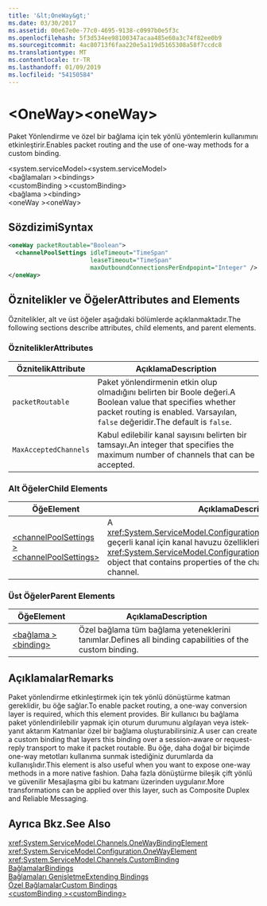 ```yaml
---
title: '&lt;OneWay&gt;'
ms.date: 03/30/2017
ms.assetid: 00e67e0e-77c0-4695-9138-c0997b0e5f3c
ms.openlocfilehash: 5f3d534ee98100347acaa485e60a3c74f82ee0b9
ms.sourcegitcommit: 4ac80713f6faa220e5a119d5165308a58f7ccdc8
ms.translationtype: MT
ms.contentlocale: tr-TR
ms.lasthandoff: 01/09/2019
ms.locfileid: "54150584"
---
```

# <a name="ltonewaygt"></a><span data-ttu-id="33ffe-102">&lt;OneWay&gt;</span><span class="sxs-lookup"><span data-stu-id="33ffe-102">&lt;oneWay&gt;</span></span>
<span data-ttu-id="33ffe-103">Paket Yönlendirme ve özel bir bağlama için tek yönlü yöntemlerin kullanımını etkinleştirir.</span><span class="sxs-lookup"><span data-stu-id="33ffe-103">Enables packet routing and the use of one-way methods for a custom binding.</span></span>  
  
 <span data-ttu-id="33ffe-104">\<system.serviceModel></span><span class="sxs-lookup"><span data-stu-id="33ffe-104">\<system.serviceModel></span></span>  
<span data-ttu-id="33ffe-105">\<bağlamaları ></span><span class="sxs-lookup"><span data-stu-id="33ffe-105">\<bindings></span></span>  
<span data-ttu-id="33ffe-106">\<customBinding ></span><span class="sxs-lookup"><span data-stu-id="33ffe-106">\<customBinding></span></span>  
<span data-ttu-id="33ffe-107">\<bağlama ></span><span class="sxs-lookup"><span data-stu-id="33ffe-107">\<binding></span></span>  
<span data-ttu-id="33ffe-108">\<oneWay ></span><span class="sxs-lookup"><span data-stu-id="33ffe-108">\<oneWay></span></span>  
  
## <a name="syntax"></a><span data-ttu-id="33ffe-109">Sözdizimi</span><span class="sxs-lookup"><span data-stu-id="33ffe-109">Syntax</span></span>  
  
```xml  
<oneWay packetRoutable="Boolean">
  <channelPoolSettings idleTimeout="TimeSpan"
                       leaseTimeout="TimeSpan"
                       maxOutboundConnectionsPerEndpopint="Integer" />
</oneWay>
```  
  
## <a name="attributes-and-elements"></a><span data-ttu-id="33ffe-110">Öznitelikler ve Öğeler</span><span class="sxs-lookup"><span data-stu-id="33ffe-110">Attributes and Elements</span></span>  
 <span data-ttu-id="33ffe-111">Öznitelikler, alt ve üst öğeler aşağıdaki bölümlerde açıklanmaktadır.</span><span class="sxs-lookup"><span data-stu-id="33ffe-111">The following sections describe attributes, child elements, and parent elements.</span></span>  
  
### <a name="attributes"></a><span data-ttu-id="33ffe-112">Öznitelikler</span><span class="sxs-lookup"><span data-stu-id="33ffe-112">Attributes</span></span>  
  
|<span data-ttu-id="33ffe-113">Öznitelik</span><span class="sxs-lookup"><span data-stu-id="33ffe-113">Attribute</span></span>|<span data-ttu-id="33ffe-114">Açıklama</span><span class="sxs-lookup"><span data-stu-id="33ffe-114">Description</span></span>|  
|---------------|-----------------|  
|`packetRoutable`|<span data-ttu-id="33ffe-115">Paket yönlendirmenin etkin olup olmadığını belirten bir Boole değeri.</span><span class="sxs-lookup"><span data-stu-id="33ffe-115">A Boolean value that specifies whether packet routing is enabled.</span></span> <span data-ttu-id="33ffe-116">Varsayılan, `false` değeridir.</span><span class="sxs-lookup"><span data-stu-id="33ffe-116">The default is `false`.</span></span>|  
|`MaxAcceptedChannels`|<span data-ttu-id="33ffe-117">Kabul edilebilir kanal sayısını belirten bir tamsayı.</span><span class="sxs-lookup"><span data-stu-id="33ffe-117">An integer that specifies the maximum number of channels that can be accepted.</span></span>|  
  
### <a name="child-elements"></a><span data-ttu-id="33ffe-118">Alt Öğeler</span><span class="sxs-lookup"><span data-stu-id="33ffe-118">Child Elements</span></span>  
  
|<span data-ttu-id="33ffe-119">Öğe</span><span class="sxs-lookup"><span data-stu-id="33ffe-119">Element</span></span>|<span data-ttu-id="33ffe-120">Açıklama</span><span class="sxs-lookup"><span data-stu-id="33ffe-120">Description</span></span>|  
|-------------|-----------------|  
|[<span data-ttu-id="33ffe-121">\<channelPoolSettings ></span><span class="sxs-lookup"><span data-stu-id="33ffe-121">\<channelPoolSettings></span></span>](../../../../../docs/framework/configure-apps/file-schema/wcf/channelpoolsettings.md)|<span data-ttu-id="33ffe-122">A <xref:System.ServiceModel.Configuration.ChannelPoolSettingsElement> geçerli kanal için kanal havuzu özelliklerini içeren nesne.</span><span class="sxs-lookup"><span data-stu-id="33ffe-122">A <xref:System.ServiceModel.Configuration.ChannelPoolSettingsElement> object that contains properties of the channel pool for the current channel.</span></span>|  
  
### <a name="parent-elements"></a><span data-ttu-id="33ffe-123">Üst Öğeler</span><span class="sxs-lookup"><span data-stu-id="33ffe-123">Parent Elements</span></span>  
  
|<span data-ttu-id="33ffe-124">Öğe</span><span class="sxs-lookup"><span data-stu-id="33ffe-124">Element</span></span>|<span data-ttu-id="33ffe-125">Açıklama</span><span class="sxs-lookup"><span data-stu-id="33ffe-125">Description</span></span>|  
|-------------|-----------------|  
|[<span data-ttu-id="33ffe-126">\<bağlama ></span><span class="sxs-lookup"><span data-stu-id="33ffe-126">\<binding></span></span>](../../../../../docs/framework/misc/binding.md)|<span data-ttu-id="33ffe-127">Özel bağlama tüm bağlama yeteneklerini tanımlar.</span><span class="sxs-lookup"><span data-stu-id="33ffe-127">Defines all binding capabilities of the custom binding.</span></span>|  
  
## <a name="remarks"></a><span data-ttu-id="33ffe-128">Açıklamalar</span><span class="sxs-lookup"><span data-stu-id="33ffe-128">Remarks</span></span>  
 <span data-ttu-id="33ffe-129">Paket yönlendirme etkinleştirmek için tek yönlü dönüştürme katman gereklidir, bu öğe sağlar.</span><span class="sxs-lookup"><span data-stu-id="33ffe-129">To enable packet routing, a one-way conversion layer is required, which this element provides.</span></span> <span data-ttu-id="33ffe-130">Bir kullanıcı bu bağlama paket yönlendirilebilir yapmak için oturum durumunu algılayan veya istek-yanıt aktarım Katmanlar özel bir bağlama oluşturabilirsiniz.</span><span class="sxs-lookup"><span data-stu-id="33ffe-130">A user can create a custom binding that layers this binding over a session-aware or request-reply transport to make it packet routable.</span></span> <span data-ttu-id="33ffe-131">Bu öğe, daha doğal bir biçimde one-way metotları kullanıma sunmak istediğiniz durumlarda da kullanışlıdır.</span><span class="sxs-lookup"><span data-stu-id="33ffe-131">This element is also useful when you want to expose one-way methods in a more native fashion.</span></span> <span data-ttu-id="33ffe-132">Daha fazla dönüştürme bileşik çift yönlü ve güvenilir Mesajlaşma gibi bu katmanı üzerinden uygulanır.</span><span class="sxs-lookup"><span data-stu-id="33ffe-132">More transformations can be applied over this layer, such as Composite Duplex and Reliable Messaging.</span></span>  
  
## <a name="see-also"></a><span data-ttu-id="33ffe-133">Ayrıca Bkz.</span><span class="sxs-lookup"><span data-stu-id="33ffe-133">See Also</span></span>  
 <xref:System.ServiceModel.Channels.OneWayBindingElement>  
 <xref:System.ServiceModel.Configuration.OneWayElement>  
 <xref:System.ServiceModel.Channels.CustomBinding>  
 [<span data-ttu-id="33ffe-134">Bağlamalar</span><span class="sxs-lookup"><span data-stu-id="33ffe-134">Bindings</span></span>](../../../../../docs/framework/wcf/bindings.md)  
 [<span data-ttu-id="33ffe-135">Bağlamaları Genişletme</span><span class="sxs-lookup"><span data-stu-id="33ffe-135">Extending Bindings</span></span>](../../../../../docs/framework/wcf/extending/extending-bindings.md)  
 [<span data-ttu-id="33ffe-136">Özel Bağlamalar</span><span class="sxs-lookup"><span data-stu-id="33ffe-136">Custom Bindings</span></span>](../../../../../docs/framework/wcf/extending/custom-bindings.md)  
 [<span data-ttu-id="33ffe-137">\<customBinding ></span><span class="sxs-lookup"><span data-stu-id="33ffe-137">\<customBinding></span></span>](../../../../../docs/framework/configure-apps/file-schema/wcf/custombinding.md)

